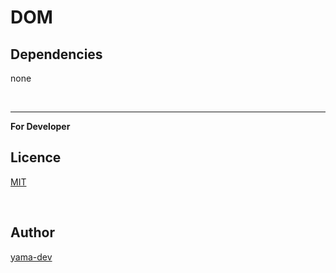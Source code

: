 # DOM

## Dependencies

none

<br>

___

**For Developer**

## Licence

[MIT](https://github.com/yama-dev/js-dom/blob/master/LICENSE)

<br>

## Author

[yama-dev](https://github.com/yama-dev)

